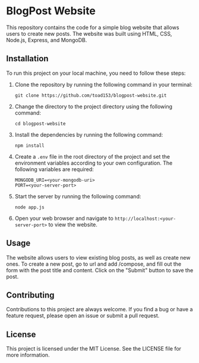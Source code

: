 # BlogPost Website

This repository contains the code for a simple blog website that allows users to create new posts. The website was built using HTML, CSS, Node.js, Express, and MongoDB.

## Installation

To run this project on your local machine, you need to follow these steps:

1. Clone the repository by running the following command in your terminal: 

    `git clone https://github.com/toad153/blogpost-website.git`

2. Change the directory to the project directory using the following command:

    `cd blogpost-website`

3. Install the dependencies by running the following command:

    `npm install`

4. Create a `.env` file in the root directory of the project and set the environment variables according to your own configuration. The following variables are required:

    ```
    MONGODB_URI=<your-mongodb-uri>
    PORT=<your-server-port>
    ```

5. Start the server by running the following command:

    `node app.js`

6. Open your web browser and navigate to `http://localhost:<your-server-port>` to view the website.

## Usage

The website allows users to view existing blog posts, as well as create new ones. To create a new post, go to url and add /compose, and fill out the form with the post title and content. Click on the "Submit" button to save the post.

## Contributing

Contributions to this project are always welcome. If you find a bug or have a feature request, please open an issue or submit a pull request.

## License

This project is licensed under the MIT License. See the LICENSE file for more information.

